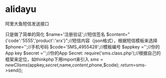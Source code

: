 # alidayu
阿里大鱼短信发送接口

只是做了简单的简化
 		$name='注册验证';//短信签名
		$content="{'code':'5555','product':'xrx'}";//短信内容（json格式），根据短信模板来选择
		$phone='';//手机号码
		$code='SMS_4955428';//模板编号
		$appkey ='';//你的App key
		$secret ='';//你的App Secret:
		require('sms.class.php');//根据自己的框架来定位，如thinkphp下用import来引入
		$sms=new Clisms($appkey,$secret,$name,$content,$phone,$code);
		$return=$sms->send();

